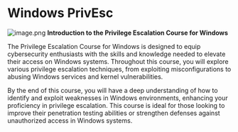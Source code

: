 # Windows PrivEsc
![image.png](https://hacklido.com/assets/files/2023-03-05/1678043519-805217-0-windows-headpic.jpg)
**Introduction to the Privilege Escalation Course for Windows**

The Privilege Escalation Course for Windows is designed to equip cybersecurity enthusiasts with the skills and knowledge needed to elevate their access on Windows systems. Throughout this course, you will explore various privilege escalation techniques, from exploiting misconfigurations to abusing Windows services and kernel vulnerabilities.

By the end of this course, you will have a deep understanding of how to identify and exploit weaknesses in Windows environments, enhancing your proficiency in privilege escalation. This course is ideal for those looking to improve their penetration testing abilities or strengthen defenses against unauthorized access in Windows systems.

